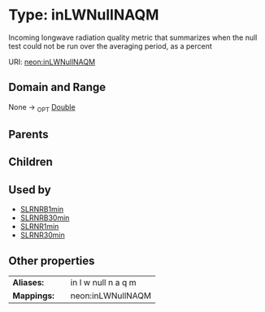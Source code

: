 
# Type: inLWNullNAQM


Incoming longwave radiation  quality metric that summarizes when the null test could not be run over the averaging period, as a percent

URI: [neon:inLWNullNAQM](https://data.neonscience.org/inLWNullNAQM)


## Domain and Range

None ->  <sub>OPT</sub> [Double](types/Double.md)

## Parents


## Children


## Used by

 * [SLRNRB1min](SLRNRB1min.md)
 * [SLRNRB30min](SLRNRB30min.md)
 * [SLRNR1min](SLRNR1min.md)
 * [SLRNR30min](SLRNR30min.md)

## Other properties

|  |  |  |
| --- | --- | --- |
| **Aliases:** | | in l w null n a q m |
| **Mappings:** | | neon:inLWNullNAQM |

